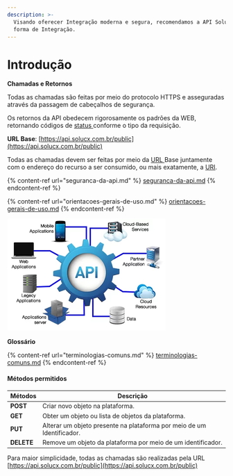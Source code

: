 ```yaml
---
description: >-
  Visando oferecer Integração moderna e segura, recomendamos a API Solucx como
  forma de Integração.
---
```


# Introdução

**Chamadas e Retornos**

Todas as chamadas são feitas por meio do protocolo HTTPS e asseguradas através da passagem de cabeçalhos de segurança.

Os retornos da API obedecem rigorosamente os padrões da WEB, retornando códigos de [status ](https://pt.wikipedia.org/wiki/Lista\_de\_c%C3%B3digos\_de\_estado\_HTTP)conforme o tipo da requisição.

**URL Base**: [https://api.solucx.com.br/public](https://api.solucx.com.br/public)

Todas as chamadas devem ser feitas por meio da [URL ](https://woliveiras.com.br/posts/url-uri-qual-diferenca/)Base juntamente com o endereço do recurso a ser consumido, ou mais exatamente, a [URI](https://woliveiras.com.br/posts/url-uri-qual-diferenca/).

{% content-ref url="seguranca-da-api.md" %}
[seguranca-da-api.md](seguranca-da-api.md)
{% endcontent-ref %}

{% content-ref url="orientacoes-gerais-de-uso.md" %}
[orientacoes-gerais-de-uso.md](orientacoes-gerais-de-uso.md)
{% endcontent-ref %}

![Fluxos de integração API SoluCX](.gitbook/assets/api-integration.png)

**Glossário**

{% content-ref url="terminologias-comuns.md" %}
[terminologias-comuns.md](terminologias-comuns.md)
{% endcontent-ref %}

#### **Métodos permitidos**

| Métodos    | Descrição                                                              |
| ---------- | ---------------------------------------------------------------------- |
| **POST**   | Criar novo objeto na plataforma.                                       |
| **GET**    | Obter um objeto ou lista de objetos da plataforma.                     |
| **PUT**    | Alterar um objeto presente na plataforma por meio de um Identificador. |
| **DELETE** | Remove um objeto da plataforma por meio de um identificador.           |

Para maior simplicidade, todas as chamadas são realizadas pela URL [https://api.solucx.com.br/public](https://api.solucx.com.br/public)
